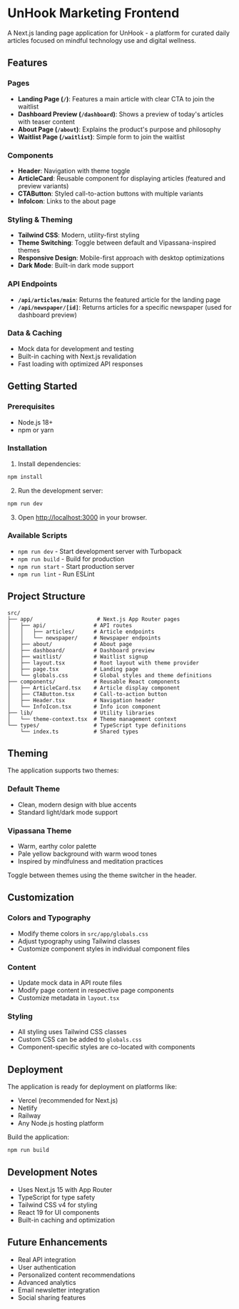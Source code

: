 # UnHook Marketing Frontend

A Next.js landing page application for UnHook - a platform for curated daily articles focused on mindful technology use and digital wellness.

## Features

### Pages

- **Landing Page (`/`)**: Features a main article with clear CTA to join the waitlist
- **Dashboard Preview (`/dashboard`)**: Shows a preview of today's articles with teaser content
- **About Page (`/about`)**: Explains the product's purpose and philosophy
- **Waitlist Page (`/waitlist`)**: Simple form to join the waitlist

### Components

- **Header**: Navigation with theme toggle
- **ArticleCard**: Reusable component for displaying articles (featured and preview variants)
- **CTAButton**: Styled call-to-action buttons with multiple variants
- **InfoIcon**: Links to the about page

### Styling & Theming

- **Tailwind CSS**: Modern, utility-first styling
- **Theme Switching**: Toggle between default and Vipassana-inspired themes
- **Responsive Design**: Mobile-first approach with desktop optimizations
- **Dark Mode**: Built-in dark mode support

### API Endpoints

- **`/api/articles/main`**: Returns the featured article for the landing page
- **`/api/newspaper/[id]`**: Returns articles for a specific newspaper (used for dashboard preview)

### Data & Caching

- Mock data for development and testing
- Built-in caching with Next.js revalidation
- Fast loading with optimized API responses

## Getting Started

### Prerequisites

- Node.js 18+
- npm or yarn

### Installation

1. Install dependencies:

```bash
npm install
```

2. Run the development server:

```bash
npm run dev
```

3. Open [http://localhost:3000](http://localhost:3000) in your browser.

### Available Scripts

- `npm run dev` - Start development server with Turbopack
- `npm run build` - Build for production
- `npm run start` - Start production server
- `npm run lint` - Run ESLint

## Project Structure

```
src/
├── app/                    # Next.js App Router pages
│   ├── api/               # API routes
│   │   ├── articles/      # Article endpoints
│   │   └── newspaper/     # Newspaper endpoints
│   ├── about/             # About page
│   ├── dashboard/         # Dashboard preview
│   ├── waitlist/          # Waitlist signup
│   ├── layout.tsx         # Root layout with theme provider
│   ├── page.tsx           # Landing page
│   └── globals.css        # Global styles and theme definitions
├── components/            # Reusable React components
│   ├── ArticleCard.tsx    # Article display component
│   ├── CTAButton.tsx      # Call-to-action button
│   ├── Header.tsx         # Navigation header
│   └── InfoIcon.tsx       # Info icon component
├── lib/                   # Utility libraries
│   └── theme-context.tsx  # Theme management context
└── types/                 # TypeScript type definitions
    └── index.ts           # Shared types
```

## Theming

The application supports two themes:

### Default Theme

- Clean, modern design with blue accents
- Standard light/dark mode support

### Vipassana Theme

- Warm, earthy color palette
- Pale yellow background with warm wood tones
- Inspired by mindfulness and meditation practices

Toggle between themes using the theme switcher in the header.

## Customization

### Colors and Typography

- Modify theme colors in `src/app/globals.css`
- Adjust typography using Tailwind classes
- Customize component styles in individual component files

### Content

- Update mock data in API route files
- Modify page content in respective page components
- Customize metadata in `layout.tsx`

### Styling

- All styling uses Tailwind CSS classes
- Custom CSS can be added to `globals.css`
- Component-specific styles are co-located with components

## Deployment

The application is ready for deployment on platforms like:

- Vercel (recommended for Next.js)
- Netlify
- Railway
- Any Node.js hosting platform

Build the application:

```bash
npm run build
```

## Development Notes

- Uses Next.js 15 with App Router
- TypeScript for type safety
- Tailwind CSS v4 for styling
- React 19 for UI components
- Built-in caching and optimization

## Future Enhancements

- Real API integration
- User authentication
- Personalized content recommendations
- Advanced analytics
- Email newsletter integration
- Social sharing features
